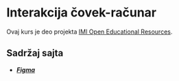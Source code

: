 # Interakcija čovek-računar

Ovaj kurs je deo projekta [IMI Open Educational Resources](https://imioer.github.io).

## Sadržaj sajta

- [_**Figma**_](./figma/)